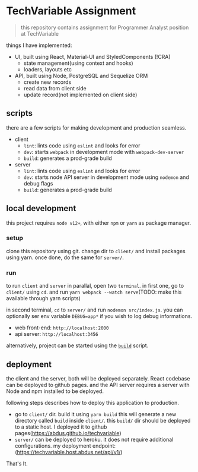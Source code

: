 # TechVariable Assignment

> this repository contains assignment for Programmer Analyst position at
> TechVariable

things I have implemented:

- UI, built using React, Material-UI and StyledComponents (!CRA)
  - state management(using context and hooks)
  - loaders, layouts etc
- API, built using Node, PostgreSQL and Sequelize ORM
  - create new records
  - read data from client side
  - update record(not implemented on client side)

## scripts

there are a few scripts for making development and production seamless.

- client
  - `lint`: lints code using `eslint` and looks for error
  - `dev`: starts `webpack` in development mode with `webpack-dev-server`
  - `build`: generates a prod-grade build
- server
  - `lint`: lints code using `eslint` and looks for error
  - `dev`: starts node API server in development mode using `nodemon` and debug
    flags
  - `build`: generates a prod-grade build

## local development

this project requires `node v12+`, with either `npm` or `yarn` as package
manager.

### setup

clone this repository using git. change dir to `client/` and install packages
using yarn. once done, do the same for `server/`.

### run

to run `client` and `server` in parallal, open two `terminal`. in first one, go
to `client/` using `cd`. and run `yarn webpack --watch serve`(TODO: make this
available through yarn scripts)

in second terminal, `cd` to `server/` and run `nodemon src/index.js`. you can
optionally ser env variable `DEBUG=app*` if you wish to log debug informations.

- web front-end: `http://localhost:2000`
- api server: `http://localhost:3456`

alternatively, project can be started using the [`build`](./start.sh) script.

## deployment

the client and the server, both will be deployed separately. React codebase can
be deployed to github pages. and the API server requires a server with Node and
npm installed to be deployed.

following steps describes how to deploy this application to production.

- go to `client/` dir. build it using `yarn build` this will generate a new
  directory called `build` inside `client/`. this `build/` dir should be
  deployed to a static host. I deployed it to github
  pages(https://abdus.github.io/techvariable)
- `server/` can be deployed to heroku. it does not require additional
  configurations. my deployment endpoint: (https://techvariable.host.abdus.net/api/v1/)

That's It.

